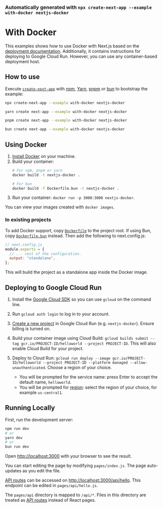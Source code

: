 ### Automatically generated with `npx create-next-app --example with-docker nextjs-docker`

# With Docker

This examples shows how to use Docker with Next.js based on the [deployment documentation](https://nextjs.org/docs/deployment#docker-image). Additionally, it contains instructions for deploying to Google Cloud Run. However, you can use any container-based deployment host.

## How to use

Execute [`create-next-app`](https://github.com/vercel/next.js/tree/canary/packages/create-next-app) with [npm](https://docs.npmjs.com/cli/init), [Yarn](https://yarnpkg.com/lang/en/docs/cli/create/), [pnpm](https://pnpm.io) or [bun](https://bun.sh/docs/cli/bun-create) to bootstrap the example:

```bash
npx create-next-app --example with-docker nextjs-docker
```

```bash
yarn create next-app --example with-docker nextjs-docker
```

```bash
pnpm create next-app --example with-docker nextjs-docker
```

```bash
bun create next-app --example with-docker nextjs-docker
```

## Using Docker

1. [Install Docker](https://docs.docker.com/get-docker/) on your machine.
1. Build your container: 
    ```bash
    # For npm, pnpm or yarn
    docker build -t nextjs-docker .
    
    # For bun
    docker build -f Dockerfile.bun -t nextjs-docker .
    ```
1. Run your container: `docker run -p 3000:3000 nextjs-docker`.

You can view your images created with `docker images`.

### In existing projects

To add Docker support, copy [`Dockerfile`](https://github.com/vercel/next.js/blob/canary/examples/with-docker/Dockerfile) to the project root. If using Bun, copy [`Dockerfile.bun`](https://github.com/vercel/next.js/blob/canary/examples/with-docker/Dockerfile.bun) instead. Then add the following to next.config.js:

```js
// next.config.js
module.exports = {
  // ... rest of the configuration.
  output: "standalone",
};
```

This will build the project as a standalone app inside the Docker image.

## Deploying to Google Cloud Run

1. Install the [Google Cloud SDK](https://cloud.google.com/sdk/docs/install) so you can use `gcloud` on the command line.
1. Run `gcloud auth login` to log in to your account.
1. [Create a new project](https://cloud.google.com/run/docs/quickstarts/build-and-deploy) in Google Cloud Run (e.g. `nextjs-docker`). Ensure billing is turned on.
1. Build your container image using Cloud Build: `gcloud builds submit --tag gcr.io/PROJECT-ID/helloworld --project PROJECT-ID`. This will also enable Cloud Build for your project.
1. Deploy to Cloud Run: `gcloud run deploy --image gcr.io/PROJECT-ID/helloworld --project PROJECT-ID --platform managed --allow-unauthenticated`. Choose a region of your choice.

   - You will be prompted for the service name: press Enter to accept the default name, `helloworld`.
   - You will be prompted for [region](https://cloud.google.com/run/docs/quickstarts/build-and-deploy#follow-cloud-run): select the region of your choice, for example `us-central1`.

## Running Locally

First, run the development server:

```bash
npm run dev
# or
yarn dev
# or
bun run dev
```

Open [http://localhost:3000](http://localhost:3000) with your browser to see the result.

You can start editing the page by modifying `pages/index.js`. The page auto-updates as you edit the file.

[API routes](https://nextjs.org/docs/api-routes/introduction) can be accessed on [http://localhost:3000/api/hello](http://localhost:3000/api/hello). This endpoint can be edited in `pages/api/hello.js`.

The `pages/api` directory is mapped to `/api/*`. Files in this directory are treated as [API routes](https://nextjs.org/docs/api-routes/introduction) instead of React pages.
